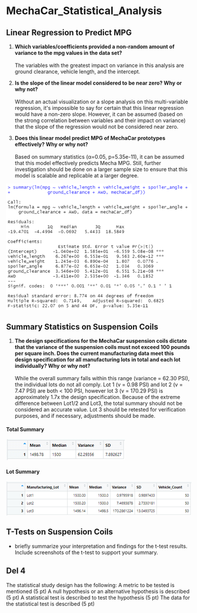 # MechaCar_Statistical_Analysis

## Linear Regression to Predict MPG

1. **Which variables/coefficients provided a non-random amount of variance to the mpg values in the data set?**</br></br>
The variables with the greatest impact on variance in this analysis are ground clearance, vehicle length, and the intercept.</br>

2. **Is the slope of the linear model considered to be near zero? Why or why not?**</br></br>
Without an actual visualization or a slope analysis on this multi-variable regression, 
it's impossible to say for certain that this linear regression would have a non-zero 
slope. However, it can be assumed (based on the strong correlation between variables and their impact on variance)
that the slope of the regression would not be considered near zero. </br>

3. **Does this linear model predict MPG of MechaCar prototypes effectively? Why or why not?**</br></br>
Based on summary statistics (α=0.05, p=5.35e-11), it can be assumed that this model effectively predicts Mecha MPG. 
Still, further investigation should be done on a larger sample size to ensure that this model is scalable and replicable at a larger degree.

![Deliverable 1 Summary Stats](Resources/del1.2.png)

## Summary Statistics on Suspension Coils
1. **The design specifications for the MechaCar suspension coils dictate that the variance of the suspension coils 
must not exceed 100 pounds per square inch. Does the current manufacturing data meet this design specification 
for all manufacturing lots in total and each lot individually? Why or why not?**</br></br>
While the overall summary falls within this range (variance = 62.30 PSI), the individual lots do not all comply. 
Lot 1 (v = 0.98 PSI) and lot 2 (v = 7.47 PSI) are both < 100 PSI, however lot 3 (v = 170.29 PSI) is approximately 1.7x the design specification. 
Because of the extreme difference between Lot1/2 and Lot3, the total summary should not be considered an accurate value. 
Lot 3 should be retested for verification purposes, and if necessary, adjustments should be made. 
#### Total Summary
![Total Summary Stats](Resources/del2.1.png)
#### Lot Summary
![Lot Summary Stats](Resources/del2.2.png)

## T-Tests on Suspension Coils
- briefly summarize your interpretation and findings for the t-test results. Include screenshots of the t-test to support your summary.

## Del 4
The statistical study design has the following:
A metric to be tested is mentioned (5 pt)
A null hypothesis or an alternative hypothesis is described (5 pt)
A statistical test is described to test the hypothesis (5 pt)
The data for the statistical test is described (5 pt)